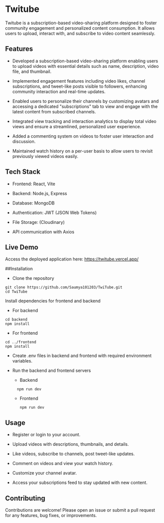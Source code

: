 # Twitube
Twitube is a subscription-based video-sharing platform designed to foster community engagement and personalized content consumption. It allows users to upload, interact with, and subscribe to video content seamlessly.

## Features
- Developed a subscription-based video-sharing platform enabling users to upload videos with essential details such as name, description, video file, and thumbnail.

- Implemented engagement features including video likes, channel subscriptions, and tweet-like posts visible to followers, enhancing community interaction and real-time updates.

- Enabled users to personalize their channels by customizing avatars and accessing a dedicated "subscriptions" tab to view and engage with the latest content from subscribed channels.

- Integrated view tracking and interaction analytics to display total video views and ensure a streamlined, personalized user experience.

- Added a commenting system on videos to foster user interaction and discussion.

- Maintained watch history on a per-user basis to allow users to revisit previously viewed videos easily.

## Tech Stack
- Frontend: React, Vite

- Backend: Node.js, Express

- Database: MongoDB

- Authentication: JWT (JSON Web Tokens)

- File Storage: (Cloudinary)

- API communication with Axios

## Live Demo
Access the deployed application here:
https://twitube.vercel.app/

##Installation
- Clone the repository

```
git clone https://github.com/Saumya101203/TwiTube.git
cd TwiTube
```
Install dependencies for frontend and backend

- For backend
```
cd backend
npm install
```

- For frontend
 ```
cd ../frontend
npm install
```
- Create .env files in backend and frontend with required environment variables.

- Run the backend and frontend servers
    - Backend
  ```
    npm run dev
  ```
  
    - Frontend
      ```
      npm run dev
      ```
## Usage
- Register or login to your account.

- Upload videos with descriptions, thumbnails, and details.

- Like videos, subscribe to channels, post tweet-like updates.

- Comment on videos and view your watch history.

- Customize your channel avatar.

- Access your subscriptions feed to stay updated with new content.

## Contributing
Contributions are welcome! Please open an issue or submit a pull request for any features, bug fixes, or improvements.
